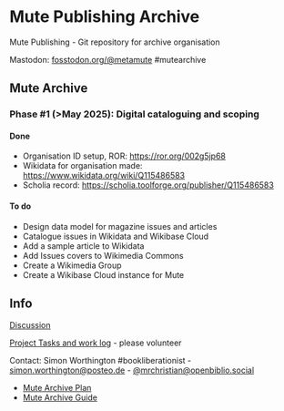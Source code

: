 # Mute Publishing Archive

Mute Publishing - Git repository for archive organisation

Mastodon: [fosstodon.org/@metamute](https://fosstodon.org/@metamute) #mutearchive

## Mute Archive 

### Phase #1 (>May 2025): Digital cataloguing and scoping

#### Done

  - Organisation ID setup, ROR: https://ror.org/002g5jp68
  - Wikidata for organisation made: https://www.wikidata.org/wiki/Q115486583
  - Scholia record: https://scholia.toolforge.org/publisher/Q115486583

#### To do

  - Design data model for magazine issues and articles
  - Catalogue issues in Wikidata and Wikibase Cloud
  - Add a sample article to Wikidata
  - Add Issues covers to Wikimedia Commons
  - Create a Wikimedia Group
  - Create a Wikibase Cloud instance for Mute

## Info

[Discussion](https://github.com/orgs/Mute-Publishing/discussions)

[Project Tasks and work log](https://github.com/orgs/Mute-Publishing/projects/1) - please volunteer

Contact: Simon Worthington #bookliberationist - simon.worthington@posteo.de - [@mrchristian@openbiblio.social](https://openbiblio.social/@mrchristian) 

  * [Mute Archive Plan](https://github.com/Mute-Publishing/mute-archive/wiki/Archive-plan)
  * [Mute Archive Guide](https://github.com/Mute-Publishing/mute-archive/wiki)
  



